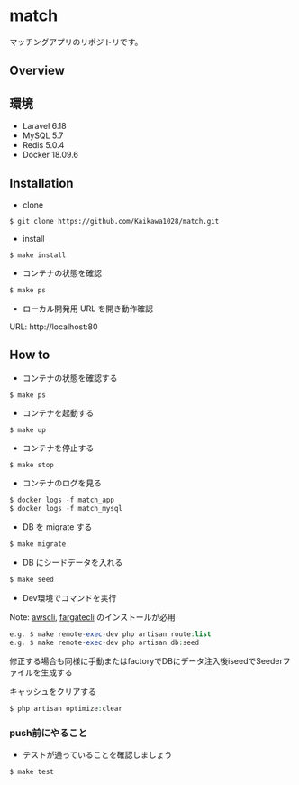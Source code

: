# match

マッチングアプリのリポジトリです。

## Overview

## 環境

-   Laravel 6.18
-   MySQL 5.7
-   Redis 5.0.4
-   Docker 18.09.6

## Installation
-   clone

```bash
$ git clone https://github.com/Kaikawa1028/match.git
```

- install

```
$ make install
```

-   コンテナの状態を確認

```bash
$ make ps
```

-   ローカル開発用 URL を開き動作確認

URL: http://localhost:80

## How to

-   コンテナの状態を確認する

```php
$ make ps
```

-   コンテナを起動する

```
$ make up
```

-   コンテナを停止する

```
$ make stop
```

-   コンテナのログを見る

```php
$ docker logs -f match_app
$ docker logs -f match_mysql
```

-   DB を migrate する

```php
$ make migrate
```

-   DB にシードデータを入れる

```php
$ make seed
```

- Dev環境でコマンドを実行

Note: [awscli](https://github.com/arsaga-partners/kurasel-server/wiki/awscli%E3%82%A4%E3%83%B3%E3%82%B9%E3%83%88%E3%83%BC%E3%83%AB%E6%96%B9%E6%B3%95), [fargatecli](https://github.com/arsaga-partners/kurasel-server/wiki/fargatecli%E3%82%A4%E3%83%B3%E3%82%B9%E3%83%88%E3%83%BC%E3%83%AB%E6%96%B9%E6%B3%95) のインストールが必用

```php
e.g. $ make remote-exec-dev php artisan route:list
e.g. $ make remote-exec-dev php artisan db:seed
```

修正する場合も同様に手動またはfactoryでDBにデータ注入後iseedでSeederファイルを生成する

キャッシュをクリアする

```php
$ php artisan optimize:clear
```

### push前にやること

-   テストが通っていることを確認しましょう

```
$ make test
```
